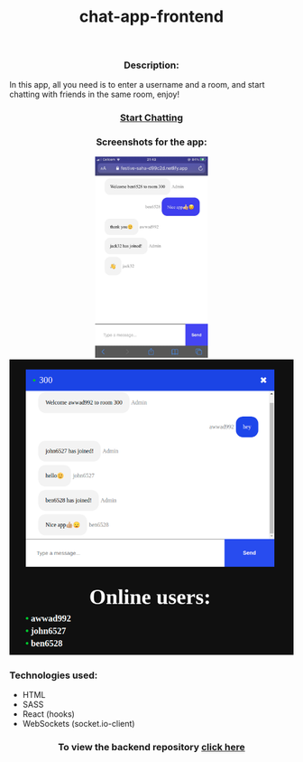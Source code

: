 <h1 align="center"><b>chat-app-frontend</b></h1><br/>

<h3 align="center"><b>Description:</b></h3>
<p>
    In this app, all you need is to enter a username and a room, and start chatting with friends in the same room, enjoy!
  </p>

<h3 align="center"><a href="https://festive-saha-d99c2d.netlify.app/">Start Chatting</a></h3>
<h3 align="center"><b>Screenshots for the app:</b></h3>
<p align="center">
        <img  width="200" src="https://github.com/muhammadawwad9/chat-app-frontend/blob/main/public/images/screenshot2.JPG"/>
    <img src="https://github.com/muhammadawwad9/chat-app-frontend/blob/main/public/images/screenshot1.png"/>
</p>


  
  <h3><b>Technologies used:</b></h3>
  
  * HTML
  * SASS
  * React (hooks)
  * WebSockets (socket.io-client)

<h3 align="center"><b>To view the backend repository </b><a href="https://github.com/muhammadawwad9/chat-app-backend">click here</a></h3>
